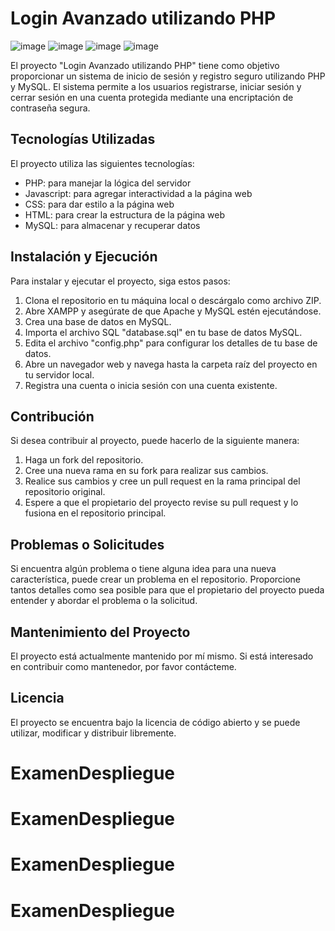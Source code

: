 # Login Avanzado utilizando PHP
![image](https://user-images.githubusercontent.com/94486146/233183799-30175f0b-2d0b-43dc-bb06-943eed889054.png)
![image](https://user-images.githubusercontent.com/94486146/233183860-54065656-1be9-4354-ba05-9022329a65de.png)
![image](https://user-images.githubusercontent.com/94486146/233183964-f9a991c1-b328-4d8c-98ab-cd5f522e7e22.png)
![image](https://user-images.githubusercontent.com/94486146/234036775-6c8ff63f-e661-40c8-ba99-7cd4867acd82.png)



El proyecto "Login Avanzado utilizando PHP" tiene como objetivo proporcionar un sistema de inicio de sesión y registro seguro utilizando PHP y MySQL. El sistema permite a los usuarios registrarse, iniciar sesión y cerrar sesión en una cuenta protegida mediante una encriptación de contraseña segura.

## Tecnologías Utilizadas
El proyecto utiliza las siguientes tecnologías:
- PHP: para manejar la lógica del servidor
- Javascript: para agregar interactividad a la página web
- CSS: para dar estilo a la página web
- HTML: para crear la estructura de la página web
- MySQL: para almacenar y recuperar datos

## Instalación y Ejecución
Para instalar y ejecutar el proyecto, siga estos pasos:
1. Clona el repositorio en tu máquina local o descárgalo como archivo ZIP.
2. Abre XAMPP y asegúrate de que Apache y MySQL estén ejecutándose.
3. Crea una base de datos en MySQL.
4. Importa el archivo SQL "database.sql" en tu base de datos MySQL.
5. Edita el archivo "config.php" para configurar los detalles de tu base de datos.
6. Abre un navegador web y navega hasta la carpeta raíz del proyecto en tu servidor local.
7. Registra una cuenta o inicia sesión con una cuenta existente.

## Contribución
Si desea contribuir al proyecto, puede hacerlo de la siguiente manera:
1. Haga un fork del repositorio.
2. Cree una nueva rama en su fork para realizar sus cambios.
3. Realice sus cambios y cree un pull request en la rama principal del repositorio original.
4. Espere a que el propietario del proyecto revise su pull request y lo fusiona en el repositorio principal.

## Problemas o Solicitudes
Si encuentra algún problema o tiene alguna idea para una nueva característica, puede crear un problema en el repositorio. Proporcione tantos detalles como sea posible para que el propietario del proyecto pueda entender y abordar el problema o la solicitud.

## Mantenimiento del Proyecto
El proyecto está actualmente mantenido por mí mismo. Si está interesado en contribuir como mantenedor, por favor contácteme.

## Licencia
El proyecto se encuentra bajo la licencia de código abierto y se puede utilizar, modificar y distribuir libremente.
# ExamenDespliegue
# ExamenDespliegue
# ExamenDespliegue
# ExamenDespliegue
